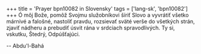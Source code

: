 +++
title = 'Prayer bpn10082 in Slovensky'
tags = ['lang-sk', 'bpn10082']
+++
Ó môj Bože, pomôž Svojmu služobníkovi šíriť Slovo a vyvrátiť všetko márnivé a falošné, nastoliť pravdu, rozsievať sväté verše do všetkých strán, zjaviť nádheru a prebudiť úsvit rána v srdciach spravodlivých.
Ty si, vskutku, Štedrý, Odpúšťajúci.

-- Abdu'l-Bahá
